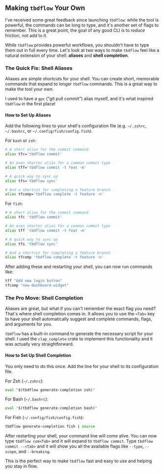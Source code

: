 ## Making `tbdflow` Your Own

I've received some great feedback since launching `tbdflow`: while the tool is powerful, the commands can be long to type, and it's another set of flags to remember. This is a great point, the goal of any good CLI is to _reduce_ friction, not add to it.

While `tbdflow` provides powerful workflows, you shouldn't have to type them out in full every time. Let's look at two ways to make `tbdflow` feel like a natural extension of your shell: **aliases** and **shell completion**.

### The Quick Fix: Shell Aliases

Aliases are simple shortcuts for your shell. You can create short, memorable commands that expand to longer `tbdflow` commands. This is a great way to make the tool your own.

I used to have a `gpc` ("git pull commit") alias myself, and it's what inspired `tbdflow` in the first place!

#### How to Set Up Aliases

Add the following lines to your shell's configuration file (e.g. `~/.zshrc`, `~/.bashrc`, or `~/.config/fish/config.fish`).

For `bash` or `zsh`:

```bash
# A short alias for the commit command
alias tfc='tbdflow commit'

# An even shorter alias for a common commit type
alias tff='tbdflow commit -t feat -m'

# A quick way to sync up
alias tfs='tbdflow sync'

# And a shortcut for completing a feature branch
alias tfcomp='tbdflow complete -t feature -n'
```

For `fish`:

```bash
# A short alias for the commit command
alias tfc 'tbdflow commit'

# An even shorter alias for a common commit type
alias tff 'tbdflow commit -t feat -m'

# A quick way to sync up
alias tfs 'tbdflow sync'

# And a shortcut for completing a feature branch
alias tfcomp 'tbdflow complete -t feature -n'
```

After adding these and restarting your shell, you can now run commands like:

```bash
tff "Add new login button"
tfcomp "new-dashboard-widget"
```

### The Pro Move: Shell Completion

Aliases are great, but what if you can't remember the exact flag you need? That's where shell completion comes in. It allows you to use the `<Tab>` key to have your shell automatically suggest and complete commands, flags, and arguments for you.

`tbdflow` has a built-in command to generate the necessary script for your shell. I used the `clap_complete` crate to implement this functionality and it was actually very straightforward.

#### How to Set Up Shell Completion

You only need to do this once. Add the line for your shell to its configuration file.

For Zsh (`~/.zshrc`):

```bash
eval "$(tbdflow generate-completion zsh)"
```

For Bash (`~/.bashrc`):

```bash
eval "$(tbdflow generate-completion bash)"
```

For Fish (`~/.config/fish/config.fish`):

```bash
tbdflow generate-completion fish | source
```

After restarting your shell, your command line will come alive. You can now type `tbdflow com<Tab>` and it will expand to `tbdflow commit`. Type `tbdflow commit --<Tab>` and it will show you all the available flags like `--type`, `--scope`, and `--breaking`.

This is the perfect way to make `tbdflow` fast and easy to use and helping you stay in flow.
